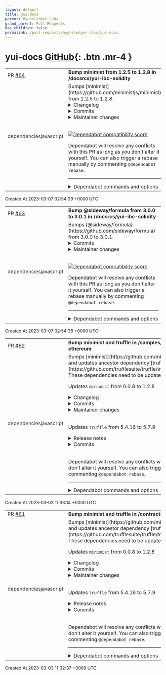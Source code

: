 ```yaml
---
layout: default
title: yui-docs
parent: Hyperledger Labs
grand_parent: Pull Requests
has_children: false
permalink: /pull-requests/hyperledger-labs/yui-docs
---
```


# yui-docs <span class="fs-3 right-align">[GitHub](https://github.com/hyperledger-labs/yui-docs){: .btn .mr-4 }</span>


<div>
    <table>
        <tr>
            <td>
                PR <a href="https://github.com/hyperledger-labs/yui-docs/pull/64" class=".btn">#64</a>
            </td>
            <td>
                <b>
                    Bump minimist from 1.2.5 to 1.2.8 in /docsrcs/yui-ibc-solidity
                </b>
            </td>
        </tr>
        <tr>
            <td>
                <span class="chip">dependencies</span><span class="chip">javascript</span>
            </td>
            <td>
                Bumps [minimist](https://github.com/minimistjs/minimist) from 1.2.5 to 1.2.8.
<details>
<summary>Changelog</summary>
<p><em>Sourced from <a href="https://github.com/minimistjs/minimist/blob/main/CHANGELOG.md">minimist's changelog</a>.</em></p>
<blockquote>
<h2><a href="https://github.com/minimistjs/minimist/compare/v1.2.7...v1.2.8">v1.2.8</a> - 2023-02-09</h2>
<h3>Merged</h3>
<ul>
<li>[Fix] Fix long option followed by single dash <a href="https://github-redirect.dependabot.com/minimistjs/minimist/pull/17"><code>[#17](https://github.com/minimistjs/minimist/issues/17)</code></a></li>
<li>[Tests] Remove duplicate test <a href="https://github-redirect.dependabot.com/minimistjs/minimist/pull/12"><code>[#12](https://github.com/minimistjs/minimist/issues/12)</code></a></li>
<li>[Fix] opt.string works with multiple aliases <a href="https://github-redirect.dependabot.com/minimistjs/minimist/pull/10"><code>[#10](https://github.com/minimistjs/minimist/issues/10)</code></a></li>
</ul>
<h3>Fixed</h3>
<ul>
<li>[Fix] Fix long option followed by single dash (<a href="https://github-redirect.dependabot.com/minimistjs/minimist/issues/17">#17</a>) <a href="https://github-redirect.dependabot.com/minimistjs/minimist/issues/15"><code>[#15](https://github.com/minimistjs/minimist/issues/15)</code></a></li>
<li>[Tests] Remove duplicate test (<a href="https://github-redirect.dependabot.com/minimistjs/minimist/issues/12">#12</a>) <a href="https://github-redirect.dependabot.com/minimistjs/minimist/issues/8"><code>[#8](https://github.com/minimistjs/minimist/issues/8)</code></a></li>
<li>[Fix] Fix long option followed by single dash <a href="https://github-redirect.dependabot.com/minimistjs/minimist/issues/15"><code>[#15](https://github.com/minimistjs/minimist/issues/15)</code></a></li>
<li>[Fix] opt.string works with multiple aliases (<a href="https://github-redirect.dependabot.com/minimistjs/minimist/issues/10">#10</a>) <a href="https://github-redirect.dependabot.com/minimistjs/minimist/issues/9"><code>[#9](https://github.com/minimistjs/minimist/issues/9)</code></a></li>
<li>[Fix] Fix handling of short option with non-trivial equals <a href="https://github-redirect.dependabot.com/minimistjs/minimist/issues/5"><code>[#5](https://github.com/minimistjs/minimist/issues/5)</code></a></li>
<li>[Tests] Remove duplicate test <a href="https://github-redirect.dependabot.com/minimistjs/minimist/issues/8"><code>[#8](https://github.com/minimistjs/minimist/issues/8)</code></a></li>
<li>[Fix] opt.string works with multiple aliases <a href="https://github-redirect.dependabot.com/minimistjs/minimist/issues/9"><code>[#9](https://github.com/minimistjs/minimist/issues/9)</code></a></li>
</ul>
<h3>Commits</h3>
<ul>
<li>Merge tag 'v0.2.3' <a href="https://github.com/minimistjs/minimist/commit/a0267947c7870fc5847cf2d437fbe33f392767da"><code>a026794</code></a></li>
<li>[eslint] fix indentation and whitespace <a href="https://github.com/minimistjs/minimist/commit/5368ca4147e974138a54cc0dc4cea8f756546b70"><code>5368ca4</code></a></li>
<li>[eslint] fix indentation and whitespace <a href="https://github.com/minimistjs/minimist/commit/e5f5067259ceeaf0b098d14bec910f87e58708c7"><code>e5f5067</code></a></li>
<li>[eslint] more cleanup <a href="https://github.com/minimistjs/minimist/commit/62fde7d935f83417fb046741531a9e2346a36976"><code>62fde7d</code></a></li>
<li>[eslint] more cleanup <a href="https://github.com/minimistjs/minimist/commit/36ac5d0d95e4947d074e5737d94814034ca335d1"><code>36ac5d0</code></a></li>
<li>[meta] add <code>auto-changelog</code> <a href="https://github.com/minimistjs/minimist/commit/73923d223553fca08b1ba77e3fbc2a492862ae4c"><code>73923d2</code></a></li>
<li>[actions] add reusable workflows <a href="https://github.com/minimistjs/minimist/commit/d80727df77bfa9e631044d7f16368d8f09242c91"><code>d80727d</code></a></li>
<li>[eslint] add eslint; rules to enable later are warnings <a href="https://github.com/minimistjs/minimist/commit/48bc06a1b41f00e9cdf183db34f7a51ba70e98d4"><code>48bc06a</code></a></li>
<li>[eslint] fix indentation <a href="https://github.com/minimistjs/minimist/commit/34b0f1ccaa45183c3c4f06a91f9b405180a6f982"><code>34b0f1c</code></a></li>
<li>[readme] rename and add badges <a href="https://github.com/minimistjs/minimist/commit/5df0fe49211bd09a3636f8686a7cb3012c3e98f0"><code>5df0fe4</code></a></li>
<li>[Dev Deps] switch from <code>covert</code> to <code>nyc</code> <a href="https://github.com/minimistjs/minimist/commit/a48b128fdb8d427dfb20a15273f83e38d97bef07"><code>a48b128</code></a></li>
<li>[Dev Deps] update <code>covert</code>, <code>tape</code>; remove unnecessary <code>tap</code> <a href="https://github.com/minimistjs/minimist/commit/f0fb958e9a1fe980cdffc436a211b0bda58f621b"><code>f0fb958</code></a></li>
<li>[meta] create FUNDING.yml; add <code>funding</code> in package.json <a href="https://github.com/minimistjs/minimist/commit/3639e0c819359a366387e425ab6eabf4c78d3caa"><code>3639e0c</code></a></li>
<li>[meta] use <code>npmignore</code> to autogenerate an npmignore file <a href="https://github.com/minimistjs/minimist/commit/be2e038c342d8333b32f0fde67a0026b79c8150e"><code>be2e038</code></a></li>
<li>Only apps should have lockfiles <a href="https://github.com/minimistjs/minimist/commit/282b570e7489d01b03f2d6d3dabf79cd3e5f84cf"><code>282b570</code></a></li>
<li>isConstructorOrProto adapted from PR <a href="https://github.com/minimistjs/minimist/commit/ef9153fc52b6cea0744b2239921c5dcae4697f11"><code>ef9153f</code></a></li>
<li>[Dev Deps] update <code>@ljharb/eslint-config</code>, <code>aud</code> <a href="https://github.com/minimistjs/minimist/commit/098873c213cdb7c92e55ae1ef5aa1af3a8192a79"><code>098873c</code></a></li>
<li>[Dev Deps] update <code>@ljharb/eslint-config</code>, <code>aud</code> <a href="https://github.com/minimistjs/minimist/commit/3124ed3e46306301ebb3c834874ce0241555c2c4"><code>3124ed3</code></a></li>
<li>[meta] add <code>safe-publish-latest</code> <a href="https://github.com/minimistjs/minimist/commit/4b927de696d561c636b4f43bf49d4597cb36d6d6"><code>4b927de</code></a></li>
<li>[Tests] add <code>aud</code> in <code>posttest</code> <a href="https://github.com/minimistjs/minimist/commit/b32d9bd0ab340f4e9f8c3a97ff2a4424f25fab8c"><code>b32d9bd</code></a></li>
<li>[meta] update repo URLs <a href="https://github.com/minimistjs/minimist/commit/f9fdfc032c54884d9a9996a390c63cd0719bbe1a"><code>f9fdfc0</code></a></li>
<li>[actions] Avoid 0.6 tests due to build failures <a href="https://github.com/minimistjs/minimist/commit/ba92fe6ebbdc0431cca9a2ea8f27beb492f5e4ec"><code>ba92fe6</code></a></li>
<li>[Dev Deps] update <code>tape</code> <a href="https://github.com/minimistjs/minimist/commit/950eaa74f112e04d23e9c606c67472c46739b473"><code>950eaa7</code></a></li>
<li>[Dev Deps] add missing <code>npmignore</code> dev dep <a href="https://github.com/minimistjs/minimist/commit/3226afaf09e9d127ca369742437fe6e88f752d6b"><code>3226afa</code></a></li>
<li>Merge tag 'v0.2.2' <a href="https://github.com/minimistjs/minimist/commit/980d7ac61a0b4bd552711251ac107d506b23e41f"><code>980d7ac</code></a></li>
</ul>
<h2><a href="https://github.com/minimistjs/minimist/compare/v1.2.6...v1.2.7">v1.2.7</a> - 2022-10-10</h2>
<h3>Commits</h3>
<!-- raw HTML omitted -->
</blockquote>
<p>... (truncated)</p>
</details>
<details>
<summary>Commits</summary>
<ul>
<li><a href="https://github.com/minimistjs/minimist/commit/6901ee286bc4c16da6830b48b46ce1574703cea1"><code>6901ee2</code></a> v1.2.8</li>
<li><a href="https://github.com/minimistjs/minimist/commit/a0267947c7870fc5847cf2d437fbe33f392767da"><code>a026794</code></a> Merge tag 'v0.2.3'</li>
<li><a href="https://github.com/minimistjs/minimist/commit/c0b26618322e94adea26c68e613ef0be482c6c63"><code>c0b2661</code></a> v0.2.3</li>
<li><a href="https://github.com/minimistjs/minimist/commit/63b8fee87b8e7a003216d5d77ba5d6decf3cfb0d"><code>63b8fee</code></a> [Fix] Fix long option followed by single dash (<a href="https://github-redirect.dependabot.com/minimistjs/minimist/issues/17">#17</a>)</li>
<li><a href="https://github.com/minimistjs/minimist/commit/72239e6f0ea77d8be0ad4f682b7ae7d142144395"><code>72239e6</code></a> [Tests] Remove duplicate test (<a href="https://github-redirect.dependabot.com/minimistjs/minimist/issues/12">#12</a>)</li>
<li><a href="https://github.com/minimistjs/minimist/commit/34b0f1ccaa45183c3c4f06a91f9b405180a6f982"><code>34b0f1c</code></a> [eslint] fix indentation</li>
<li><a href="https://github.com/minimistjs/minimist/commit/3226afaf09e9d127ca369742437fe6e88f752d6b"><code>3226afa</code></a> [Dev Deps] add missing <code>npmignore</code> dev dep</li>
<li><a href="https://github.com/minimistjs/minimist/commit/098873c213cdb7c92e55ae1ef5aa1af3a8192a79"><code>098873c</code></a> [Dev Deps] update <code>@ljharb/eslint-config</code>, <code>aud</code></li>
<li><a href="https://github.com/minimistjs/minimist/commit/9ec4d279ced72ea2f60237218e71cc03aa0dfdd6"><code>9ec4d27</code></a> [Fix] Fix long option followed by single dash</li>
<li><a href="https://github.com/minimistjs/minimist/commit/ba92fe6ebbdc0431cca9a2ea8f27beb492f5e4ec"><code>ba92fe6</code></a> [actions] Avoid 0.6 tests due to build failures</li>
<li>Additional commits viewable in <a href="https://github.com/minimistjs/minimist/compare/v1.2.5...v1.2.8">compare view</a></li>
</ul>
</details>
<details>
<summary>Maintainer changes</summary>
<p>This version was pushed to npm by <a href="https://www.npmjs.com/~ljharb">ljharb</a>, a new releaser for minimist since your current version.</p>
</details>
<br />


[![Dependabot compatibility score](https://dependabot-badges.githubapp.com/badges/compatibility_score?dependency-name=minimist&package-manager=npm_and_yarn&previous-version=1.2.5&new-version=1.2.8)](https://docs.github.com/en/github/managing-security-vulnerabilities/about-dependabot-security-updates#about-compatibility-scores)

Dependabot will resolve any conflicts with this PR as long as you don't alter it yourself. You can also trigger a rebase manually by commenting `@dependabot rebase`.

[//]: # (dependabot-automerge-start)
[//]: # (dependabot-automerge-end)

---

<details>
<summary>Dependabot commands and options</summary>
<br />

You can trigger Dependabot actions by commenting on this PR:
- `@dependabot rebase` will rebase this PR
- `@dependabot recreate` will recreate this PR, overwriting any edits that have been made to it
- `@dependabot merge` will merge this PR after your CI passes on it
- `@dependabot squash and merge` will squash and merge this PR after your CI passes on it
- `@dependabot cancel merge` will cancel a previously requested merge and block automerging
- `@dependabot reopen` will reopen this PR if it is closed
- `@dependabot close` will close this PR and stop Dependabot recreating it. You can achieve the same result by closing it manually
- `@dependabot ignore this major version` will close this PR and stop Dependabot creating any more for this major version (unless you reopen the PR or upgrade to it yourself)
- `@dependabot ignore this minor version` will close this PR and stop Dependabot creating any more for this minor version (unless you reopen the PR or upgrade to it yourself)
- `@dependabot ignore this dependency` will close this PR and stop Dependabot creating any more for this dependency (unless you reopen the PR or upgrade to it yourself)
- `@dependabot use these labels` will set the current labels as the default for future PRs for this repo and language
- `@dependabot use these reviewers` will set the current reviewers as the default for future PRs for this repo and language
- `@dependabot use these assignees` will set the current assignees as the default for future PRs for this repo and language
- `@dependabot use this milestone` will set the current milestone as the default for future PRs for this repo and language

You can disable automated security fix PRs for this repo from the [Security Alerts page](https://github.com/hyperledger-labs/yui-docs/network/alerts).

</details>
            </td>
        </tr>
    </table>
    <div class="right-align">
        Created At 2023-03-07 02:54:39 +0000 UTC
    </div>
</div>

<div>
    <table>
        <tr>
            <td>
                PR <a href="https://github.com/hyperledger-labs/yui-docs/pull/63" class=".btn">#63</a>
            </td>
            <td>
                <b>
                    Bump @sideway/formula from 3.0.0 to 3.0.1 in /docsrcs/yui-ibc-solidity
                </b>
            </td>
        </tr>
        <tr>
            <td>
                <span class="chip">dependencies</span><span class="chip">javascript</span>
            </td>
            <td>
                Bumps [@sideway/formula](https://github.com/sideway/formula) from 3.0.0 to 3.0.1.
<details>
<summary>Commits</summary>
<ul>
<li><a href="https://github.com/hapijs/formula/commit/5b44c1bffc38135616fb91d5ad46eaf64f03d23b"><code>5b44c1b</code></a> 3.0.1</li>
<li><a href="https://github.com/hapijs/formula/commit/9fbc20a02d75ae809c37a610a57802cd1b41b3fe"><code>9fbc20a</code></a> chore: better number regex</li>
<li><a href="https://github.com/hapijs/formula/commit/41ae98e0421913b100886adb0107a25d552d9e1a"><code>41ae98e</code></a> Cleanup</li>
<li><a href="https://github.com/hapijs/formula/commit/c59f35ec401e18cead10e0cedfb44291517610b1"><code>c59f35e</code></a> Move to Sideway</li>
<li>See full diff in <a href="https://github.com/sideway/formula/compare/v3.0.0...v3.0.1">compare view</a></li>
</ul>
</details>
<details>
<summary>Maintainer changes</summary>
<p>This version was pushed to npm by <a href="https://www.npmjs.com/~marsup">marsup</a>, a new releaser for <code>@​sideway/formula</code> since your current version.</p>
</details>
<br />


[![Dependabot compatibility score](https://dependabot-badges.githubapp.com/badges/compatibility_score?dependency-name=@sideway/formula&package-manager=npm_and_yarn&previous-version=3.0.0&new-version=3.0.1)](https://docs.github.com/en/github/managing-security-vulnerabilities/about-dependabot-security-updates#about-compatibility-scores)

Dependabot will resolve any conflicts with this PR as long as you don't alter it yourself. You can also trigger a rebase manually by commenting `@dependabot rebase`.

[//]: # (dependabot-automerge-start)
[//]: # (dependabot-automerge-end)

---

<details>
<summary>Dependabot commands and options</summary>
<br />

You can trigger Dependabot actions by commenting on this PR:
- `@dependabot rebase` will rebase this PR
- `@dependabot recreate` will recreate this PR, overwriting any edits that have been made to it
- `@dependabot merge` will merge this PR after your CI passes on it
- `@dependabot squash and merge` will squash and merge this PR after your CI passes on it
- `@dependabot cancel merge` will cancel a previously requested merge and block automerging
- `@dependabot reopen` will reopen this PR if it is closed
- `@dependabot close` will close this PR and stop Dependabot recreating it. You can achieve the same result by closing it manually
- `@dependabot ignore this major version` will close this PR and stop Dependabot creating any more for this major version (unless you reopen the PR or upgrade to it yourself)
- `@dependabot ignore this minor version` will close this PR and stop Dependabot creating any more for this minor version (unless you reopen the PR or upgrade to it yourself)
- `@dependabot ignore this dependency` will close this PR and stop Dependabot creating any more for this dependency (unless you reopen the PR or upgrade to it yourself)
- `@dependabot use these labels` will set the current labels as the default for future PRs for this repo and language
- `@dependabot use these reviewers` will set the current reviewers as the default for future PRs for this repo and language
- `@dependabot use these assignees` will set the current assignees as the default for future PRs for this repo and language
- `@dependabot use this milestone` will set the current milestone as the default for future PRs for this repo and language

You can disable automated security fix PRs for this repo from the [Security Alerts page](https://github.com/hyperledger-labs/yui-docs/network/alerts).

</details>
            </td>
        </tr>
    </table>
    <div class="right-align">
        Created At 2023-03-07 02:54:38 +0000 UTC
    </div>
</div>

<div>
    <table>
        <tr>
            <td>
                PR <a href="https://github.com/hyperledger-labs/yui-docs/pull/62" class=".btn">#62</a>
            </td>
            <td>
                <b>
                    Bump minimist and truffle in /samples/minitoken-besu-ethereum
                </b>
            </td>
        </tr>
        <tr>
            <td>
                <span class="chip">dependencies</span><span class="chip">javascript</span>
            </td>
            <td>
                Bumps [minimist](https://github.com/minimistjs/minimist) to 1.2.8 and updates ancestor dependency [truffle](https://github.com/trufflesuite/truffle/tree/HEAD/packages/truffle). These dependencies need to be updated together.

Updates `minimist` from 0.0.8 to 1.2.8
<details>
<summary>Changelog</summary>
<p><em>Sourced from <a href="https://github.com/minimistjs/minimist/blob/main/CHANGELOG.md">minimist's changelog</a>.</em></p>
<blockquote>
<h2><a href="https://github.com/minimistjs/minimist/compare/v1.2.7...v1.2.8">v1.2.8</a> - 2023-02-09</h2>
<h3>Merged</h3>
<ul>
<li>[Fix] Fix long option followed by single dash <a href="https://github-redirect.dependabot.com/minimistjs/minimist/pull/17"><code>[#17](https://github.com/minimistjs/minimist/issues/17)</code></a></li>
<li>[Tests] Remove duplicate test <a href="https://github-redirect.dependabot.com/minimistjs/minimist/pull/12"><code>[#12](https://github.com/minimistjs/minimist/issues/12)</code></a></li>
<li>[Fix] opt.string works with multiple aliases <a href="https://github-redirect.dependabot.com/minimistjs/minimist/pull/10"><code>[#10](https://github.com/minimistjs/minimist/issues/10)</code></a></li>
</ul>
<h3>Fixed</h3>
<ul>
<li>[Fix] Fix long option followed by single dash (<a href="https://github-redirect.dependabot.com/minimistjs/minimist/issues/17">#17</a>) <a href="https://github-redirect.dependabot.com/minimistjs/minimist/issues/15"><code>[#15](https://github.com/minimistjs/minimist/issues/15)</code></a></li>
<li>[Tests] Remove duplicate test (<a href="https://github-redirect.dependabot.com/minimistjs/minimist/issues/12">#12</a>) <a href="https://github-redirect.dependabot.com/minimistjs/minimist/issues/8"><code>[#8](https://github.com/minimistjs/minimist/issues/8)</code></a></li>
<li>[Fix] Fix long option followed by single dash <a href="https://github-redirect.dependabot.com/minimistjs/minimist/issues/15"><code>[#15](https://github.com/minimistjs/minimist/issues/15)</code></a></li>
<li>[Fix] opt.string works with multiple aliases (<a href="https://github-redirect.dependabot.com/minimistjs/minimist/issues/10">#10</a>) <a href="https://github-redirect.dependabot.com/minimistjs/minimist/issues/9"><code>[#9](https://github.com/minimistjs/minimist/issues/9)</code></a></li>
<li>[Fix] Fix handling of short option with non-trivial equals <a href="https://github-redirect.dependabot.com/minimistjs/minimist/issues/5"><code>[#5](https://github.com/minimistjs/minimist/issues/5)</code></a></li>
<li>[Tests] Remove duplicate test <a href="https://github-redirect.dependabot.com/minimistjs/minimist/issues/8"><code>[#8](https://github.com/minimistjs/minimist/issues/8)</code></a></li>
<li>[Fix] opt.string works with multiple aliases <a href="https://github-redirect.dependabot.com/minimistjs/minimist/issues/9"><code>[#9](https://github.com/minimistjs/minimist/issues/9)</code></a></li>
</ul>
<h3>Commits</h3>
<ul>
<li>Merge tag 'v0.2.3' <a href="https://github.com/minimistjs/minimist/commit/a0267947c7870fc5847cf2d437fbe33f392767da"><code>a026794</code></a></li>
<li>[eslint] fix indentation and whitespace <a href="https://github.com/minimistjs/minimist/commit/5368ca4147e974138a54cc0dc4cea8f756546b70"><code>5368ca4</code></a></li>
<li>[eslint] fix indentation and whitespace <a href="https://github.com/minimistjs/minimist/commit/e5f5067259ceeaf0b098d14bec910f87e58708c7"><code>e5f5067</code></a></li>
<li>[eslint] more cleanup <a href="https://github.com/minimistjs/minimist/commit/62fde7d935f83417fb046741531a9e2346a36976"><code>62fde7d</code></a></li>
<li>[eslint] more cleanup <a href="https://github.com/minimistjs/minimist/commit/36ac5d0d95e4947d074e5737d94814034ca335d1"><code>36ac5d0</code></a></li>
<li>[meta] add <code>auto-changelog</code> <a href="https://github.com/minimistjs/minimist/commit/73923d223553fca08b1ba77e3fbc2a492862ae4c"><code>73923d2</code></a></li>
<li>[actions] add reusable workflows <a href="https://github.com/minimistjs/minimist/commit/d80727df77bfa9e631044d7f16368d8f09242c91"><code>d80727d</code></a></li>
<li>[eslint] add eslint; rules to enable later are warnings <a href="https://github.com/minimistjs/minimist/commit/48bc06a1b41f00e9cdf183db34f7a51ba70e98d4"><code>48bc06a</code></a></li>
<li>[eslint] fix indentation <a href="https://github.com/minimistjs/minimist/commit/34b0f1ccaa45183c3c4f06a91f9b405180a6f982"><code>34b0f1c</code></a></li>
<li>[readme] rename and add badges <a href="https://github.com/minimistjs/minimist/commit/5df0fe49211bd09a3636f8686a7cb3012c3e98f0"><code>5df0fe4</code></a></li>
<li>[Dev Deps] switch from <code>covert</code> to <code>nyc</code> <a href="https://github.com/minimistjs/minimist/commit/a48b128fdb8d427dfb20a15273f83e38d97bef07"><code>a48b128</code></a></li>
<li>[Dev Deps] update <code>covert</code>, <code>tape</code>; remove unnecessary <code>tap</code> <a href="https://github.com/minimistjs/minimist/commit/f0fb958e9a1fe980cdffc436a211b0bda58f621b"><code>f0fb958</code></a></li>
<li>[meta] create FUNDING.yml; add <code>funding</code> in package.json <a href="https://github.com/minimistjs/minimist/commit/3639e0c819359a366387e425ab6eabf4c78d3caa"><code>3639e0c</code></a></li>
<li>[meta] use <code>npmignore</code> to autogenerate an npmignore file <a href="https://github.com/minimistjs/minimist/commit/be2e038c342d8333b32f0fde67a0026b79c8150e"><code>be2e038</code></a></li>
<li>Only apps should have lockfiles <a href="https://github.com/minimistjs/minimist/commit/282b570e7489d01b03f2d6d3dabf79cd3e5f84cf"><code>282b570</code></a></li>
<li>isConstructorOrProto adapted from PR <a href="https://github.com/minimistjs/minimist/commit/ef9153fc52b6cea0744b2239921c5dcae4697f11"><code>ef9153f</code></a></li>
<li>[Dev Deps] update <code>@ljharb/eslint-config</code>, <code>aud</code> <a href="https://github.com/minimistjs/minimist/commit/098873c213cdb7c92e55ae1ef5aa1af3a8192a79"><code>098873c</code></a></li>
<li>[Dev Deps] update <code>@ljharb/eslint-config</code>, <code>aud</code> <a href="https://github.com/minimistjs/minimist/commit/3124ed3e46306301ebb3c834874ce0241555c2c4"><code>3124ed3</code></a></li>
<li>[meta] add <code>safe-publish-latest</code> <a href="https://github.com/minimistjs/minimist/commit/4b927de696d561c636b4f43bf49d4597cb36d6d6"><code>4b927de</code></a></li>
<li>[Tests] add <code>aud</code> in <code>posttest</code> <a href="https://github.com/minimistjs/minimist/commit/b32d9bd0ab340f4e9f8c3a97ff2a4424f25fab8c"><code>b32d9bd</code></a></li>
<li>[meta] update repo URLs <a href="https://github.com/minimistjs/minimist/commit/f9fdfc032c54884d9a9996a390c63cd0719bbe1a"><code>f9fdfc0</code></a></li>
<li>[actions] Avoid 0.6 tests due to build failures <a href="https://github.com/minimistjs/minimist/commit/ba92fe6ebbdc0431cca9a2ea8f27beb492f5e4ec"><code>ba92fe6</code></a></li>
<li>[Dev Deps] update <code>tape</code> <a href="https://github.com/minimistjs/minimist/commit/950eaa74f112e04d23e9c606c67472c46739b473"><code>950eaa7</code></a></li>
<li>[Dev Deps] add missing <code>npmignore</code> dev dep <a href="https://github.com/minimistjs/minimist/commit/3226afaf09e9d127ca369742437fe6e88f752d6b"><code>3226afa</code></a></li>
<li>Merge tag 'v0.2.2' <a href="https://github.com/minimistjs/minimist/commit/980d7ac61a0b4bd552711251ac107d506b23e41f"><code>980d7ac</code></a></li>
</ul>
<h2><a href="https://github.com/minimistjs/minimist/compare/v1.2.6...v1.2.7">v1.2.7</a> - 2022-10-10</h2>
<h3>Commits</h3>
<!-- raw HTML omitted -->
</blockquote>
<p>... (truncated)</p>
</details>
<details>
<summary>Commits</summary>
<ul>
<li><a href="https://github.com/minimistjs/minimist/commit/6901ee286bc4c16da6830b48b46ce1574703cea1"><code>6901ee2</code></a> v1.2.8</li>
<li><a href="https://github.com/minimistjs/minimist/commit/a0267947c7870fc5847cf2d437fbe33f392767da"><code>a026794</code></a> Merge tag 'v0.2.3'</li>
<li><a href="https://github.com/minimistjs/minimist/commit/c0b26618322e94adea26c68e613ef0be482c6c63"><code>c0b2661</code></a> v0.2.3</li>
<li><a href="https://github.com/minimistjs/minimist/commit/63b8fee87b8e7a003216d5d77ba5d6decf3cfb0d"><code>63b8fee</code></a> [Fix] Fix long option followed by single dash (<a href="https://github-redirect.dependabot.com/minimistjs/minimist/issues/17">#17</a>)</li>
<li><a href="https://github.com/minimistjs/minimist/commit/72239e6f0ea77d8be0ad4f682b7ae7d142144395"><code>72239e6</code></a> [Tests] Remove duplicate test (<a href="https://github-redirect.dependabot.com/minimistjs/minimist/issues/12">#12</a>)</li>
<li><a href="https://github.com/minimistjs/minimist/commit/34b0f1ccaa45183c3c4f06a91f9b405180a6f982"><code>34b0f1c</code></a> [eslint] fix indentation</li>
<li><a href="https://github.com/minimistjs/minimist/commit/3226afaf09e9d127ca369742437fe6e88f752d6b"><code>3226afa</code></a> [Dev Deps] add missing <code>npmignore</code> dev dep</li>
<li><a href="https://github.com/minimistjs/minimist/commit/098873c213cdb7c92e55ae1ef5aa1af3a8192a79"><code>098873c</code></a> [Dev Deps] update <code>@ljharb/eslint-config</code>, <code>aud</code></li>
<li><a href="https://github.com/minimistjs/minimist/commit/9ec4d279ced72ea2f60237218e71cc03aa0dfdd6"><code>9ec4d27</code></a> [Fix] Fix long option followed by single dash</li>
<li><a href="https://github.com/minimistjs/minimist/commit/ba92fe6ebbdc0431cca9a2ea8f27beb492f5e4ec"><code>ba92fe6</code></a> [actions] Avoid 0.6 tests due to build failures</li>
<li>Additional commits viewable in <a href="https://github.com/minimistjs/minimist/compare/v0.0.8...v1.2.8">compare view</a></li>
</ul>
</details>
<details>
<summary>Maintainer changes</summary>
<p>This version was pushed to npm by <a href="https://www.npmjs.com/~ljharb">ljharb</a>, a new releaser for minimist since your current version.</p>
</details>
<br />

Updates `truffle` from 5.4.16 to 5.7.9
<details>
<summary>Release notes</summary>
<p><em>Sourced from <a href="https://github.com/trufflesuite/truffle/releases">truffle's releases</a>.</em></p>
<blockquote>
<h2>v5.7.9 — Cabbage tart</h2>
<p>Hey everyone, we hope you enjoy today's release which contains some library updates and a bug fix related to <code>@​truffle/from-hardhat</code>. We hope you all have a nice weekend!</p>
<h2>How to upgrade</h2>
<p>We recommend upgrading to the latest version of Truffle by running:</p>
<pre><code>npm uninstall -g truffle
npm install -g truffle
</code></pre>
<h2>Changelog</h2>
<h3>Bug fixes</h3>
<ul>
<li>stop serializing HH config data we don't need (<a href="https://github-redirect.dependabot.com/trufflesuite/truffle/pull/5938">#5938</a> by <a href="https://github.com/gnidan"><code>@​gnidan</code></a>)</li>
<li>ensure resolver.resolve()'s type only needs 1 arg. (<a href="https://github-redirect.dependabot.com/trufflesuite/truffle/pull/5946">#5946</a> by <a href="https://github.com/gnidan"><code>@​gnidan</code></a>)</li>
</ul>
<h3>Internal improvement</h3>
<ul>
<li>add a warning when unable to save the solidity compiler to disk instead of throwing (<a href="https://github-redirect.dependabot.com/trufflesuite/truffle/pull/5934">#5934</a> by <a href="https://github.com/eggplantzzz"><code>@​eggplantzzz</code></a>)</li>
</ul>
<h3>Dependency update</h3>
<ul>
<li>bump thenify from 3.3.0 to 3.3.1 (<a href="https://github-redirect.dependabot.com/trufflesuite/truffle/pull/5942">#5942</a> by <a href="https://github.com/apps/dependabot"><code>@​dependabot[bot]</code></a>)</li>
<li>bump solc dependencies to v0.8.19 (<a href="https://github-redirect.dependabot.com/trufflesuite/truffle/pull/5944">#5944</a> by <a href="https://github.com/sukanyaparashar"><code>@​sukanyaparashar</code></a>)</li>
<li>bump solc version to latest 0.8.19 in truffle init (<a href="https://github-redirect.dependabot.com/trufflesuite/truffle/pull/5941">#5941</a> by <a href="https://github.com/sukanyaparashar"><code>@​sukanyaparashar</code></a>)</li>
<li>add <code>solc</code> as a devDep to compile-solidity-tests (<a href="https://github-redirect.dependabot.com/trufflesuite/truffle/pull/5940">#5940</a> by <a href="https://github.com/cds-amal"><code>@​cds-amal</code></a>)</li>
</ul>
<h2>v5.7.8 — Cinnamon roll soup</h2>
<p>Welcome back! 👋 Another Truffle release is out in the wild today. Once again it is mostly a maintenance-type release with some bug fixes and internal improvements. We have to give a shout-out 🔈 to <a href="https://github.com/sandakersmann"><code>@​sandakersmann</code></a> for updating the copyright information in Truffle's LICENSE file. Thanks so much for helping keep everything tidy and up-to-date! We'll see you next time and we wish you all a beautiful weekend!🦚</p>
<h2>How to upgrade</h2>
<p>We recommend upgrading to the latest version of Truffle by running:</p>
<pre><code>npm uninstall -g truffle
npm install -g truffle
</code></pre>
<h2>Changelog</h2>
<h3>Enhancement</h3>
<ul>
<li>update Sourcify networks for Sourcify <code>1.2.2</code> (<a href="https://github-redirect.dependabot.com/trufflesuite/truffle/pull/5909">#5909</a> by <a href="https://github.com/haltman-at"><code>@​haltman-at</code></a>)</li>
</ul>
<!-- raw HTML omitted -->
</blockquote>
<p>... (truncated)</p>
</details>
<details>
<summary>Commits</summary>
<ul>
<li><a href="https://github.com/trufflesuite/truffle/commit/bca5b9cc5d06b94fa131d189f39bb117682c7941"><code>bca5b9c</code></a> Publish</li>
<li><a href="https://github.com/trufflesuite/truffle/commit/414d0331c47b3b87b2ba7bf593e2d5b153f4a96e"><code>414d033</code></a> Publish</li>
<li><a href="https://github.com/trufflesuite/truffle/commit/021f4591abbc47f25f46cf2b5849bad808adeb87"><code>021f459</code></a> Publish</li>
<li><a href="https://github.com/trufflesuite/truffle/commit/e7f5e620980c3ccab08a5d3e9dd93e45990d52a0"><code>e7f5e62</code></a> Merge pull request <a href="https://github.com/trufflesuite/truffle/tree/HEAD/packages/truffle/issues/5907">#5907</a> from trufflesuite/up-oog</li>
<li><a href="https://github.com/trufflesuite/truffle/commit/92372d3be7b5c252ee5431200ca3ce3fc12153e6"><code>92372d3</code></a> Increase timeout on migration out of gas test</li>
<li><a href="https://github.com/trufflesuite/truffle/commit/3b34fd8fbdc61f3658614f4ce80eb15afabae19d"><code>3b34fd8</code></a> Update ganache to 7.7.5</li>
<li><a href="https://github.com/trufflesuite/truffle/commit/591d3ac7371032a5db052542a85a786232caffd6"><code>591d3ac</code></a> Restrict general help content in REPL context (<a href="https://github.com/trufflesuite/truffle/tree/HEAD/packages/truffle/issues/5885">#5885</a>)</li>
<li><a href="https://github.com/trufflesuite/truffle/commit/3130426c263a353c14211f6b7fcece9eff09915d"><code>3130426</code></a> Publish</li>
<li><a href="https://github.com/trufflesuite/truffle/commit/758ea22bb681b289fa6269d0647ab48deee93062"><code>758ea22</code></a> Publish</li>
<li><a href="https://github.com/trufflesuite/truffle/commit/6285bae443316c15fa1005cc2fa394ce55da0bef"><code>6285bae</code></a> Update web3 to 1.8.2</li>
<li>Additional commits viewable in <a href="https://github.com/trufflesuite/truffle/commits/truffle@5.7.9/packages/truffle">compare view</a></li>
</ul>
</details>
<br />


Dependabot will resolve any conflicts with this PR as long as you don't alter it yourself. You can also trigger a rebase manually by commenting `@dependabot rebase`.

[//]: # (dependabot-automerge-start)
[//]: # (dependabot-automerge-end)

---

<details>
<summary>Dependabot commands and options</summary>
<br />

You can trigger Dependabot actions by commenting on this PR:
- `@dependabot rebase` will rebase this PR
- `@dependabot recreate` will recreate this PR, overwriting any edits that have been made to it
- `@dependabot merge` will merge this PR after your CI passes on it
- `@dependabot squash and merge` will squash and merge this PR after your CI passes on it
- `@dependabot cancel merge` will cancel a previously requested merge and block automerging
- `@dependabot reopen` will reopen this PR if it is closed
- `@dependabot close` will close this PR and stop Dependabot recreating it. You can achieve the same result by closing it manually
- `@dependabot ignore this major version` will close this PR and stop Dependabot creating any more for this major version (unless you reopen the PR or upgrade to it yourself)
- `@dependabot ignore this minor version` will close this PR and stop Dependabot creating any more for this minor version (unless you reopen the PR or upgrade to it yourself)
- `@dependabot ignore this dependency` will close this PR and stop Dependabot creating any more for this dependency (unless you reopen the PR or upgrade to it yourself)
- `@dependabot use these labels` will set the current labels as the default for future PRs for this repo and language
- `@dependabot use these reviewers` will set the current reviewers as the default for future PRs for this repo and language
- `@dependabot use these assignees` will set the current assignees as the default for future PRs for this repo and language
- `@dependabot use this milestone` will set the current milestone as the default for future PRs for this repo and language

You can disable automated security fix PRs for this repo from the [Security Alerts page](https://github.com/hyperledger-labs/yui-docs/network/alerts).

</details>
            </td>
        </tr>
    </table>
    <div class="right-align">
        Created At 2023-03-03 11:33:14 +0000 UTC
    </div>
</div>

<div>
    <table>
        <tr>
            <td>
                PR <a href="https://github.com/hyperledger-labs/yui-docs/pull/61" class=".btn">#61</a>
            </td>
            <td>
                <b>
                    Bump minimist and truffle in /contracts/minitoken/solidity
                </b>
            </td>
        </tr>
        <tr>
            <td>
                <span class="chip">dependencies</span><span class="chip">javascript</span>
            </td>
            <td>
                Bumps [minimist](https://github.com/minimistjs/minimist) to 1.2.8 and updates ancestor dependency [truffle](https://github.com/trufflesuite/truffle/tree/HEAD/packages/truffle). These dependencies need to be updated together.

Updates `minimist` from 0.0.8 to 1.2.8
<details>
<summary>Changelog</summary>
<p><em>Sourced from <a href="https://github.com/minimistjs/minimist/blob/main/CHANGELOG.md">minimist's changelog</a>.</em></p>
<blockquote>
<h2><a href="https://github.com/minimistjs/minimist/compare/v1.2.7...v1.2.8">v1.2.8</a> - 2023-02-09</h2>
<h3>Merged</h3>
<ul>
<li>[Fix] Fix long option followed by single dash <a href="https://github-redirect.dependabot.com/minimistjs/minimist/pull/17"><code>[#17](https://github.com/minimistjs/minimist/issues/17)</code></a></li>
<li>[Tests] Remove duplicate test <a href="https://github-redirect.dependabot.com/minimistjs/minimist/pull/12"><code>[#12](https://github.com/minimistjs/minimist/issues/12)</code></a></li>
<li>[Fix] opt.string works with multiple aliases <a href="https://github-redirect.dependabot.com/minimistjs/minimist/pull/10"><code>[#10](https://github.com/minimistjs/minimist/issues/10)</code></a></li>
</ul>
<h3>Fixed</h3>
<ul>
<li>[Fix] Fix long option followed by single dash (<a href="https://github-redirect.dependabot.com/minimistjs/minimist/issues/17">#17</a>) <a href="https://github-redirect.dependabot.com/minimistjs/minimist/issues/15"><code>[#15](https://github.com/minimistjs/minimist/issues/15)</code></a></li>
<li>[Tests] Remove duplicate test (<a href="https://github-redirect.dependabot.com/minimistjs/minimist/issues/12">#12</a>) <a href="https://github-redirect.dependabot.com/minimistjs/minimist/issues/8"><code>[#8](https://github.com/minimistjs/minimist/issues/8)</code></a></li>
<li>[Fix] Fix long option followed by single dash <a href="https://github-redirect.dependabot.com/minimistjs/minimist/issues/15"><code>[#15](https://github.com/minimistjs/minimist/issues/15)</code></a></li>
<li>[Fix] opt.string works with multiple aliases (<a href="https://github-redirect.dependabot.com/minimistjs/minimist/issues/10">#10</a>) <a href="https://github-redirect.dependabot.com/minimistjs/minimist/issues/9"><code>[#9](https://github.com/minimistjs/minimist/issues/9)</code></a></li>
<li>[Fix] Fix handling of short option with non-trivial equals <a href="https://github-redirect.dependabot.com/minimistjs/minimist/issues/5"><code>[#5](https://github.com/minimistjs/minimist/issues/5)</code></a></li>
<li>[Tests] Remove duplicate test <a href="https://github-redirect.dependabot.com/minimistjs/minimist/issues/8"><code>[#8](https://github.com/minimistjs/minimist/issues/8)</code></a></li>
<li>[Fix] opt.string works with multiple aliases <a href="https://github-redirect.dependabot.com/minimistjs/minimist/issues/9"><code>[#9](https://github.com/minimistjs/minimist/issues/9)</code></a></li>
</ul>
<h3>Commits</h3>
<ul>
<li>Merge tag 'v0.2.3' <a href="https://github.com/minimistjs/minimist/commit/a0267947c7870fc5847cf2d437fbe33f392767da"><code>a026794</code></a></li>
<li>[eslint] fix indentation and whitespace <a href="https://github.com/minimistjs/minimist/commit/5368ca4147e974138a54cc0dc4cea8f756546b70"><code>5368ca4</code></a></li>
<li>[eslint] fix indentation and whitespace <a href="https://github.com/minimistjs/minimist/commit/e5f5067259ceeaf0b098d14bec910f87e58708c7"><code>e5f5067</code></a></li>
<li>[eslint] more cleanup <a href="https://github.com/minimistjs/minimist/commit/62fde7d935f83417fb046741531a9e2346a36976"><code>62fde7d</code></a></li>
<li>[eslint] more cleanup <a href="https://github.com/minimistjs/minimist/commit/36ac5d0d95e4947d074e5737d94814034ca335d1"><code>36ac5d0</code></a></li>
<li>[meta] add <code>auto-changelog</code> <a href="https://github.com/minimistjs/minimist/commit/73923d223553fca08b1ba77e3fbc2a492862ae4c"><code>73923d2</code></a></li>
<li>[actions] add reusable workflows <a href="https://github.com/minimistjs/minimist/commit/d80727df77bfa9e631044d7f16368d8f09242c91"><code>d80727d</code></a></li>
<li>[eslint] add eslint; rules to enable later are warnings <a href="https://github.com/minimistjs/minimist/commit/48bc06a1b41f00e9cdf183db34f7a51ba70e98d4"><code>48bc06a</code></a></li>
<li>[eslint] fix indentation <a href="https://github.com/minimistjs/minimist/commit/34b0f1ccaa45183c3c4f06a91f9b405180a6f982"><code>34b0f1c</code></a></li>
<li>[readme] rename and add badges <a href="https://github.com/minimistjs/minimist/commit/5df0fe49211bd09a3636f8686a7cb3012c3e98f0"><code>5df0fe4</code></a></li>
<li>[Dev Deps] switch from <code>covert</code> to <code>nyc</code> <a href="https://github.com/minimistjs/minimist/commit/a48b128fdb8d427dfb20a15273f83e38d97bef07"><code>a48b128</code></a></li>
<li>[Dev Deps] update <code>covert</code>, <code>tape</code>; remove unnecessary <code>tap</code> <a href="https://github.com/minimistjs/minimist/commit/f0fb958e9a1fe980cdffc436a211b0bda58f621b"><code>f0fb958</code></a></li>
<li>[meta] create FUNDING.yml; add <code>funding</code> in package.json <a href="https://github.com/minimistjs/minimist/commit/3639e0c819359a366387e425ab6eabf4c78d3caa"><code>3639e0c</code></a></li>
<li>[meta] use <code>npmignore</code> to autogenerate an npmignore file <a href="https://github.com/minimistjs/minimist/commit/be2e038c342d8333b32f0fde67a0026b79c8150e"><code>be2e038</code></a></li>
<li>Only apps should have lockfiles <a href="https://github.com/minimistjs/minimist/commit/282b570e7489d01b03f2d6d3dabf79cd3e5f84cf"><code>282b570</code></a></li>
<li>isConstructorOrProto adapted from PR <a href="https://github.com/minimistjs/minimist/commit/ef9153fc52b6cea0744b2239921c5dcae4697f11"><code>ef9153f</code></a></li>
<li>[Dev Deps] update <code>@ljharb/eslint-config</code>, <code>aud</code> <a href="https://github.com/minimistjs/minimist/commit/098873c213cdb7c92e55ae1ef5aa1af3a8192a79"><code>098873c</code></a></li>
<li>[Dev Deps] update <code>@ljharb/eslint-config</code>, <code>aud</code> <a href="https://github.com/minimistjs/minimist/commit/3124ed3e46306301ebb3c834874ce0241555c2c4"><code>3124ed3</code></a></li>
<li>[meta] add <code>safe-publish-latest</code> <a href="https://github.com/minimistjs/minimist/commit/4b927de696d561c636b4f43bf49d4597cb36d6d6"><code>4b927de</code></a></li>
<li>[Tests] add <code>aud</code> in <code>posttest</code> <a href="https://github.com/minimistjs/minimist/commit/b32d9bd0ab340f4e9f8c3a97ff2a4424f25fab8c"><code>b32d9bd</code></a></li>
<li>[meta] update repo URLs <a href="https://github.com/minimistjs/minimist/commit/f9fdfc032c54884d9a9996a390c63cd0719bbe1a"><code>f9fdfc0</code></a></li>
<li>[actions] Avoid 0.6 tests due to build failures <a href="https://github.com/minimistjs/minimist/commit/ba92fe6ebbdc0431cca9a2ea8f27beb492f5e4ec"><code>ba92fe6</code></a></li>
<li>[Dev Deps] update <code>tape</code> <a href="https://github.com/minimistjs/minimist/commit/950eaa74f112e04d23e9c606c67472c46739b473"><code>950eaa7</code></a></li>
<li>[Dev Deps] add missing <code>npmignore</code> dev dep <a href="https://github.com/minimistjs/minimist/commit/3226afaf09e9d127ca369742437fe6e88f752d6b"><code>3226afa</code></a></li>
<li>Merge tag 'v0.2.2' <a href="https://github.com/minimistjs/minimist/commit/980d7ac61a0b4bd552711251ac107d506b23e41f"><code>980d7ac</code></a></li>
</ul>
<h2><a href="https://github.com/minimistjs/minimist/compare/v1.2.6...v1.2.7">v1.2.7</a> - 2022-10-10</h2>
<h3>Commits</h3>
<!-- raw HTML omitted -->
</blockquote>
<p>... (truncated)</p>
</details>
<details>
<summary>Commits</summary>
<ul>
<li><a href="https://github.com/minimistjs/minimist/commit/6901ee286bc4c16da6830b48b46ce1574703cea1"><code>6901ee2</code></a> v1.2.8</li>
<li><a href="https://github.com/minimistjs/minimist/commit/a0267947c7870fc5847cf2d437fbe33f392767da"><code>a026794</code></a> Merge tag 'v0.2.3'</li>
<li><a href="https://github.com/minimistjs/minimist/commit/c0b26618322e94adea26c68e613ef0be482c6c63"><code>c0b2661</code></a> v0.2.3</li>
<li><a href="https://github.com/minimistjs/minimist/commit/63b8fee87b8e7a003216d5d77ba5d6decf3cfb0d"><code>63b8fee</code></a> [Fix] Fix long option followed by single dash (<a href="https://github-redirect.dependabot.com/minimistjs/minimist/issues/17">#17</a>)</li>
<li><a href="https://github.com/minimistjs/minimist/commit/72239e6f0ea77d8be0ad4f682b7ae7d142144395"><code>72239e6</code></a> [Tests] Remove duplicate test (<a href="https://github-redirect.dependabot.com/minimistjs/minimist/issues/12">#12</a>)</li>
<li><a href="https://github.com/minimistjs/minimist/commit/34b0f1ccaa45183c3c4f06a91f9b405180a6f982"><code>34b0f1c</code></a> [eslint] fix indentation</li>
<li><a href="https://github.com/minimistjs/minimist/commit/3226afaf09e9d127ca369742437fe6e88f752d6b"><code>3226afa</code></a> [Dev Deps] add missing <code>npmignore</code> dev dep</li>
<li><a href="https://github.com/minimistjs/minimist/commit/098873c213cdb7c92e55ae1ef5aa1af3a8192a79"><code>098873c</code></a> [Dev Deps] update <code>@ljharb/eslint-config</code>, <code>aud</code></li>
<li><a href="https://github.com/minimistjs/minimist/commit/9ec4d279ced72ea2f60237218e71cc03aa0dfdd6"><code>9ec4d27</code></a> [Fix] Fix long option followed by single dash</li>
<li><a href="https://github.com/minimistjs/minimist/commit/ba92fe6ebbdc0431cca9a2ea8f27beb492f5e4ec"><code>ba92fe6</code></a> [actions] Avoid 0.6 tests due to build failures</li>
<li>Additional commits viewable in <a href="https://github.com/minimistjs/minimist/compare/v0.0.8...v1.2.8">compare view</a></li>
</ul>
</details>
<details>
<summary>Maintainer changes</summary>
<p>This version was pushed to npm by <a href="https://www.npmjs.com/~ljharb">ljharb</a>, a new releaser for minimist since your current version.</p>
</details>
<br />

Updates `truffle` from 5.4.16 to 5.7.9
<details>
<summary>Release notes</summary>
<p><em>Sourced from <a href="https://github.com/trufflesuite/truffle/releases">truffle's releases</a>.</em></p>
<blockquote>
<h2>v5.7.9 — Cabbage tart</h2>
<p>Hey everyone, we hope you enjoy today's release which contains some library updates and a bug fix related to <code>@​truffle/from-hardhat</code>. We hope you all have a nice weekend!</p>
<h2>How to upgrade</h2>
<p>We recommend upgrading to the latest version of Truffle by running:</p>
<pre><code>npm uninstall -g truffle
npm install -g truffle
</code></pre>
<h2>Changelog</h2>
<h3>Bug fixes</h3>
<ul>
<li>stop serializing HH config data we don't need (<a href="https://github-redirect.dependabot.com/trufflesuite/truffle/pull/5938">#5938</a> by <a href="https://github.com/gnidan"><code>@​gnidan</code></a>)</li>
<li>ensure resolver.resolve()'s type only needs 1 arg. (<a href="https://github-redirect.dependabot.com/trufflesuite/truffle/pull/5946">#5946</a> by <a href="https://github.com/gnidan"><code>@​gnidan</code></a>)</li>
</ul>
<h3>Internal improvement</h3>
<ul>
<li>add a warning when unable to save the solidity compiler to disk instead of throwing (<a href="https://github-redirect.dependabot.com/trufflesuite/truffle/pull/5934">#5934</a> by <a href="https://github.com/eggplantzzz"><code>@​eggplantzzz</code></a>)</li>
</ul>
<h3>Dependency update</h3>
<ul>
<li>bump thenify from 3.3.0 to 3.3.1 (<a href="https://github-redirect.dependabot.com/trufflesuite/truffle/pull/5942">#5942</a> by <a href="https://github.com/apps/dependabot"><code>@​dependabot[bot]</code></a>)</li>
<li>bump solc dependencies to v0.8.19 (<a href="https://github-redirect.dependabot.com/trufflesuite/truffle/pull/5944">#5944</a> by <a href="https://github.com/sukanyaparashar"><code>@​sukanyaparashar</code></a>)</li>
<li>bump solc version to latest 0.8.19 in truffle init (<a href="https://github-redirect.dependabot.com/trufflesuite/truffle/pull/5941">#5941</a> by <a href="https://github.com/sukanyaparashar"><code>@​sukanyaparashar</code></a>)</li>
<li>add <code>solc</code> as a devDep to compile-solidity-tests (<a href="https://github-redirect.dependabot.com/trufflesuite/truffle/pull/5940">#5940</a> by <a href="https://github.com/cds-amal"><code>@​cds-amal</code></a>)</li>
</ul>
<h2>v5.7.8 — Cinnamon roll soup</h2>
<p>Welcome back! 👋 Another Truffle release is out in the wild today. Once again it is mostly a maintenance-type release with some bug fixes and internal improvements. We have to give a shout-out 🔈 to <a href="https://github.com/sandakersmann"><code>@​sandakersmann</code></a> for updating the copyright information in Truffle's LICENSE file. Thanks so much for helping keep everything tidy and up-to-date! We'll see you next time and we wish you all a beautiful weekend!🦚</p>
<h2>How to upgrade</h2>
<p>We recommend upgrading to the latest version of Truffle by running:</p>
<pre><code>npm uninstall -g truffle
npm install -g truffle
</code></pre>
<h2>Changelog</h2>
<h3>Enhancement</h3>
<ul>
<li>update Sourcify networks for Sourcify <code>1.2.2</code> (<a href="https://github-redirect.dependabot.com/trufflesuite/truffle/pull/5909">#5909</a> by <a href="https://github.com/haltman-at"><code>@​haltman-at</code></a>)</li>
</ul>
<!-- raw HTML omitted -->
</blockquote>
<p>... (truncated)</p>
</details>
<details>
<summary>Commits</summary>
<ul>
<li><a href="https://github.com/trufflesuite/truffle/commit/bca5b9cc5d06b94fa131d189f39bb117682c7941"><code>bca5b9c</code></a> Publish</li>
<li><a href="https://github.com/trufflesuite/truffle/commit/414d0331c47b3b87b2ba7bf593e2d5b153f4a96e"><code>414d033</code></a> Publish</li>
<li><a href="https://github.com/trufflesuite/truffle/commit/021f4591abbc47f25f46cf2b5849bad808adeb87"><code>021f459</code></a> Publish</li>
<li><a href="https://github.com/trufflesuite/truffle/commit/e7f5e620980c3ccab08a5d3e9dd93e45990d52a0"><code>e7f5e62</code></a> Merge pull request <a href="https://github.com/trufflesuite/truffle/tree/HEAD/packages/truffle/issues/5907">#5907</a> from trufflesuite/up-oog</li>
<li><a href="https://github.com/trufflesuite/truffle/commit/92372d3be7b5c252ee5431200ca3ce3fc12153e6"><code>92372d3</code></a> Increase timeout on migration out of gas test</li>
<li><a href="https://github.com/trufflesuite/truffle/commit/3b34fd8fbdc61f3658614f4ce80eb15afabae19d"><code>3b34fd8</code></a> Update ganache to 7.7.5</li>
<li><a href="https://github.com/trufflesuite/truffle/commit/591d3ac7371032a5db052542a85a786232caffd6"><code>591d3ac</code></a> Restrict general help content in REPL context (<a href="https://github.com/trufflesuite/truffle/tree/HEAD/packages/truffle/issues/5885">#5885</a>)</li>
<li><a href="https://github.com/trufflesuite/truffle/commit/3130426c263a353c14211f6b7fcece9eff09915d"><code>3130426</code></a> Publish</li>
<li><a href="https://github.com/trufflesuite/truffle/commit/758ea22bb681b289fa6269d0647ab48deee93062"><code>758ea22</code></a> Publish</li>
<li><a href="https://github.com/trufflesuite/truffle/commit/6285bae443316c15fa1005cc2fa394ce55da0bef"><code>6285bae</code></a> Update web3 to 1.8.2</li>
<li>Additional commits viewable in <a href="https://github.com/trufflesuite/truffle/commits/truffle@5.7.9/packages/truffle">compare view</a></li>
</ul>
</details>
<br />


Dependabot will resolve any conflicts with this PR as long as you don't alter it yourself. You can also trigger a rebase manually by commenting `@dependabot rebase`.

[//]: # (dependabot-automerge-start)
[//]: # (dependabot-automerge-end)

---

<details>
<summary>Dependabot commands and options</summary>
<br />

You can trigger Dependabot actions by commenting on this PR:
- `@dependabot rebase` will rebase this PR
- `@dependabot recreate` will recreate this PR, overwriting any edits that have been made to it
- `@dependabot merge` will merge this PR after your CI passes on it
- `@dependabot squash and merge` will squash and merge this PR after your CI passes on it
- `@dependabot cancel merge` will cancel a previously requested merge and block automerging
- `@dependabot reopen` will reopen this PR if it is closed
- `@dependabot close` will close this PR and stop Dependabot recreating it. You can achieve the same result by closing it manually
- `@dependabot ignore this major version` will close this PR and stop Dependabot creating any more for this major version (unless you reopen the PR or upgrade to it yourself)
- `@dependabot ignore this minor version` will close this PR and stop Dependabot creating any more for this minor version (unless you reopen the PR or upgrade to it yourself)
- `@dependabot ignore this dependency` will close this PR and stop Dependabot creating any more for this dependency (unless you reopen the PR or upgrade to it yourself)
- `@dependabot use these labels` will set the current labels as the default for future PRs for this repo and language
- `@dependabot use these reviewers` will set the current reviewers as the default for future PRs for this repo and language
- `@dependabot use these assignees` will set the current assignees as the default for future PRs for this repo and language
- `@dependabot use this milestone` will set the current milestone as the default for future PRs for this repo and language

You can disable automated security fix PRs for this repo from the [Security Alerts page](https://github.com/hyperledger-labs/yui-docs/network/alerts).

</details>
            </td>
        </tr>
    </table>
    <div class="right-align">
        Created At 2023-03-03 11:32:37 +0000 UTC
    </div>
</div>


